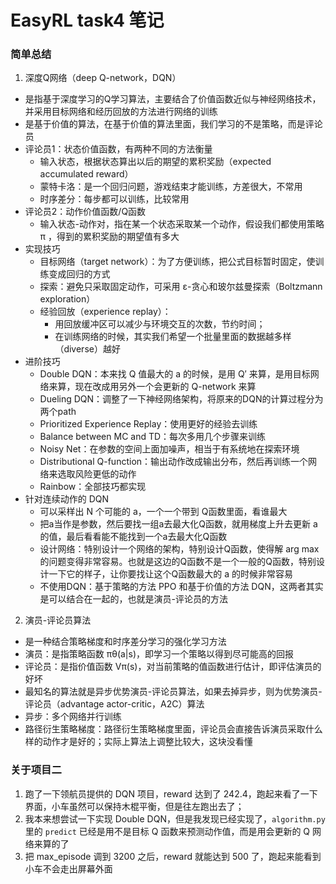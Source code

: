 # EasyRL task4 笔记


### 简单总结

1. 深度Q网络（deep Q-network，DQN）
* 是指基于深度学习的Q学习算法，主要结合了价值函数近似与神经网络技术，并采用目标网络和经历回放的方法进行网络的训练
* 是基于价值的算法，在基于价值的算法里面，我们学习的不是策略，而是评论员
* 评论员1：状态价值函数，有两种不同的方法衡量
	* 输入状态，根据状态算出以后的期望的累积奖励（expected accumulated reward）
	* 蒙特卡洛：是一个回归问题，游戏结束才能训练，方差很大，不常用
	* 时序差分：每步都可以训练，比较常用
* 评论员2：动作价值函数/Q函数
	* 输入状态-动作对，指在某一个状态采取某一个动作，假设我们都使用策略 π ，得到的累积奖励的期望值有多大
* 实现技巧
	* 目标网络（target network）：为了方便训练，把公式目标暂时固定，使训练变成回归的方式
	* 探索：避免只采取固定动作，可采用 ε-贪心和玻尔兹曼探索（Boltzmann exploration）
	* 经验回放（experience replay）：
		* 用回放缓冲区可以减少与环境交互的次数，节约时间；
		* 在训练网络的时候，其实我们希望一个批量里面的数据越多样（diverse）越好
* 进阶技巧
	* Double DQN：本来找 Q 值最大的 a 的时候，是用 Q′ 来算，是用目标网络来算，现在改成用另外一个会更新的 Q-network 来算
	* Dueling DQN：调整了一下神经网络架构，将原来的DQN的计算过程分为两个path
	* Prioritized Experience Replay：使用更好的经验去训练
	* Balance between MC and TD：每次多用几个步骤来训练
	* Noisy Net：在参数的空间上面加噪声，相当于有系统地在探索环境
	* Distributional Q-function：输出动作改成输出分布，然后再训练一个网络来选取风险更低的动作
	* Rainbow：全部技巧都实现
* 针对连续动作的 DQN
	* 可以采样出 N 个可能的 a，一个一个带到 Q函数里面，看谁最大
	* 把a当作是参数，然后要找一组a去最大化Q函数，就用梯度上升去更新 a 的值，最后看看能不能找到一个a去最大化Q函数
	* 设计网络：特别设计一个网络的架构，特别设计Q函数，使得解 arg max 的问题变得非常容易。也就是这边的Q函数不是一个一般的Q函数，特别设计一下它的样子，让你要找让这个Q函数最大的 a 的时候非常容易
	* 不使用DQN：基于策略的方法 PPO 和基于价值的方法 DQN，这两者其实是可以结合在一起的，也就是演员-评论员的方法
	
2. 演员-评论员算法
* 是一种结合策略梯度和时序差分学习的强化学习方法
* 演员：是指策略函数 πθ(a|s)，即学习一个策略以得到尽可能高的回报
* 评论员：是指价值函数 Vπ(s)，对当前策略的值函数进行估计，即评估演员的好坏
* 最知名的算法就是异步优势演员-评论员算法，如果去掉异步，则为优势演员-评论员（advantage actor-critic，A2C）算法
* 异步：多个网络并行训练
* 路径衍生策略梯度：路径衍生策略梯度里面，评论员会直接告诉演员采取什么样的动作才是好的；实际上算法上调整比较大，这块没看懂


### 关于项目二

1. 跑了一下领航员提供的 DQN 项目，reward 达到了 242.4，跑起来看了一下界面，小车虽然可以保持木棍平衡，但是往左跑出去了；
2. 我本来想尝试一下实现 Double DQN，但是我发现已经实现了，`algorithm.py` 里的 `predict` 已经是用不是目标 Q 函数来预测动作值，而是用会更新的 Q 网络来算的了
3. 把 max_episode 调到 3200 之后，reward 就能达到 500 了，跑起来能看到小车不会走出屏幕外面
